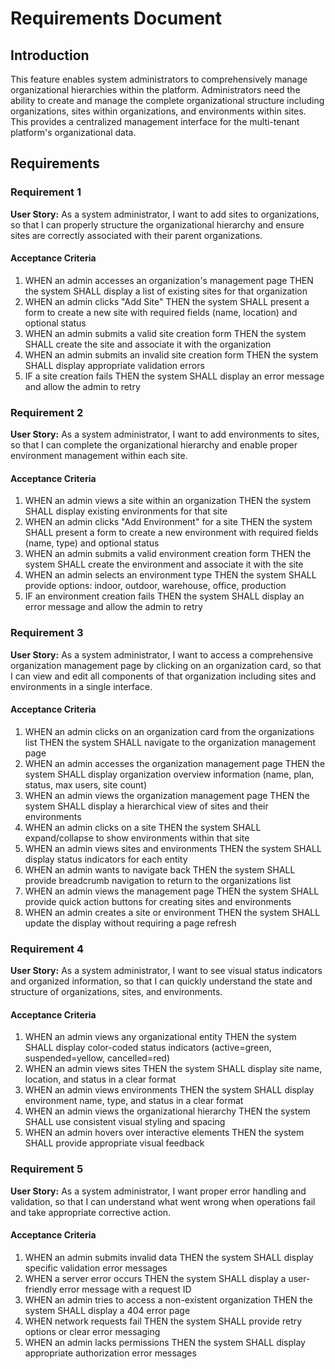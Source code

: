 # Requirements Document

## Introduction

This feature enables system administrators to comprehensively manage organizational hierarchies within the platform. Administrators need the ability to create and manage the complete organizational structure including organizations, sites within organizations, and environments within sites. This provides a centralized management interface for the multi-tenant platform's organizational data.

## Requirements

### Requirement 1

**User Story:** As a system administrator, I want to add sites to organizations, so that I can properly structure the organizational hierarchy and ensure sites are correctly associated with their parent organizations.

#### Acceptance Criteria

1. WHEN an admin accesses an organization's management page THEN the system SHALL display a list of existing sites for that organization
2. WHEN an admin clicks "Add Site" THEN the system SHALL present a form to create a new site with required fields (name, location) and optional status
3. WHEN an admin submits a valid site creation form THEN the system SHALL create the site and associate it with the organization
4. WHEN an admin submits an invalid site creation form THEN the system SHALL display appropriate validation errors
5. IF a site creation fails THEN the system SHALL display an error message and allow the admin to retry

### Requirement 2

**User Story:** As a system administrator, I want to add environments to sites, so that I can complete the organizational hierarchy and enable proper environment management within each site.

#### Acceptance Criteria

1. WHEN an admin views a site within an organization THEN the system SHALL display existing environments for that site
2. WHEN an admin clicks "Add Environment" for a site THEN the system SHALL present a form to create a new environment with required fields (name, type) and optional status
3. WHEN an admin submits a valid environment creation form THEN the system SHALL create the environment and associate it with the site
4. WHEN an admin selects an environment type THEN the system SHALL provide options: indoor, outdoor, warehouse, office, production
5. IF an environment creation fails THEN the system SHALL display an error message and allow the admin to retry

### Requirement 3

**User Story:** As a system administrator, I want to access a comprehensive organization management page by clicking on an organization card, so that I can view and edit all components of that organization including sites and environments in a single interface.

#### Acceptance Criteria

1. WHEN an admin clicks on an organization card from the organizations list THEN the system SHALL navigate to the organization management page
2. WHEN an admin accesses the organization management page THEN the system SHALL display organization overview information (name, plan, status, max users, site count)
3. WHEN an admin views the organization management page THEN the system SHALL display a hierarchical view of sites and their environments
4. WHEN an admin clicks on a site THEN the system SHALL expand/collapse to show environments within that site
5. WHEN an admin views sites and environments THEN the system SHALL display status indicators for each entity
6. WHEN an admin wants to navigate back THEN the system SHALL provide breadcrumb navigation to return to the organizations list
7. WHEN an admin views the management page THEN the system SHALL provide quick action buttons for creating sites and environments
8. WHEN an admin creates a site or environment THEN the system SHALL update the display without requiring a page refresh

### Requirement 4

**User Story:** As a system administrator, I want to see visual status indicators and organized information, so that I can quickly understand the state and structure of organizations, sites, and environments.

#### Acceptance Criteria

1. WHEN an admin views any organizational entity THEN the system SHALL display color-coded status indicators (active=green, suspended=yellow, cancelled=red)
2. WHEN an admin views sites THEN the system SHALL display site name, location, and status in a clear format
3. WHEN an admin views environments THEN the system SHALL display environment name, type, and status in a clear format
4. WHEN an admin views the organizational hierarchy THEN the system SHALL use consistent visual styling and spacing
5. WHEN an admin hovers over interactive elements THEN the system SHALL provide appropriate visual feedback

### Requirement 5

**User Story:** As a system administrator, I want proper error handling and validation, so that I can understand what went wrong when operations fail and take appropriate corrective action.

#### Acceptance Criteria

1. WHEN an admin submits invalid data THEN the system SHALL display specific validation error messages
2. WHEN a server error occurs THEN the system SHALL display a user-friendly error message with a request ID
3. WHEN an admin tries to access a non-existent organization THEN the system SHALL display a 404 error page
4. WHEN network requests fail THEN the system SHALL provide retry options or clear error messaging
5. WHEN an admin lacks permissions THEN the system SHALL display appropriate authorization error messages
